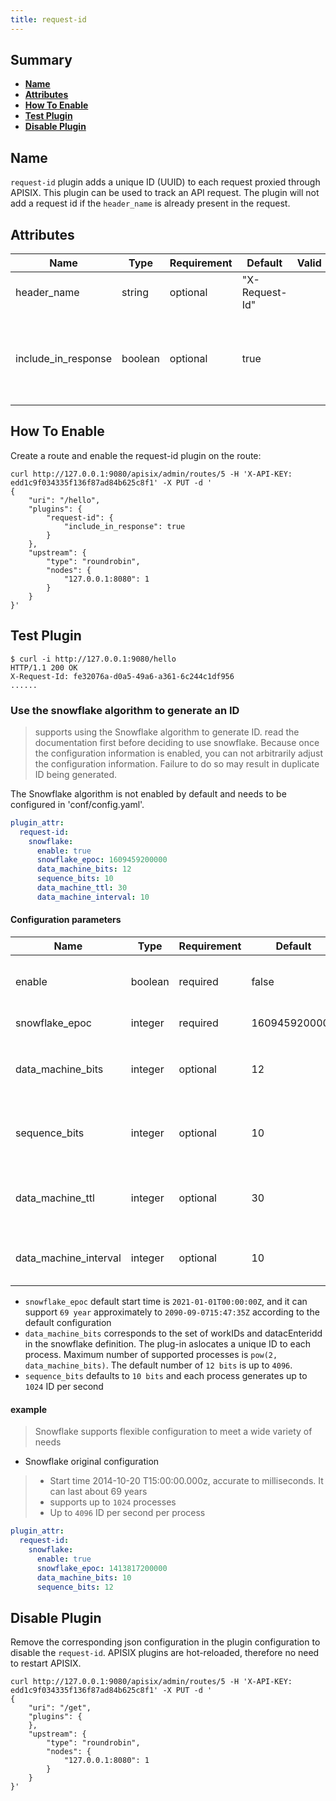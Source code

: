 ```yaml
---
title: request-id
---
```


<!--
#
# Licensed to the Apache Software Foundation (ASF) under one or more
# contributor license agreements.  See the NOTICE file distributed with
# this work for additional information regarding copyright ownership.
# The ASF licenses this file to You under the Apache License, Version 2.0
# (the "License"); you may not use this file except in compliance with
# the License.  You may obtain a copy of the License at
#
#     http://www.apache.org/licenses/LICENSE-2.0
#
# Unless required by applicable law or agreed to in writing, software
# distributed under the License is distributed on an "AS IS" BASIS,
# WITHOUT WARRANTIES OR CONDITIONS OF ANY KIND, either express or implied.
# See the License for the specific language governing permissions and
# limitations under the License.
#
-->

## Summary

- [**Name**](#name)
- [**Attributes**](#attributes)
- [**How To Enable**](#how-to-enable)
- [**Test Plugin**](#test-plugin)
- [**Disable Plugin**](#disable-plugin)

## Name

`request-id` plugin adds a unique ID (UUID) to each request proxied through APISIX. This plugin can be used to track an
API request. The plugin will not add a request id if the `header_name` is already present in the request.

## Attributes

| Name                | Type    | Requirement | Default        | Valid | Description                                                    |
| ------------------- | ------- | ----------- | -------------- | ----- | -------------------------------------------------------------- |
| header_name         | string  | optional    | "X-Request-Id" |       | Request ID header name                                         |
| include_in_response | boolean | optional    | true          |       | Option to include the unique request ID in the response header |

## How To Enable

Create a route and enable the request-id plugin on the route:

```shell
curl http://127.0.0.1:9080/apisix/admin/routes/5 -H 'X-API-KEY: edd1c9f034335f136f87ad84b625c8f1' -X PUT -d '
{
    "uri": "/hello",
    "plugins": {
        "request-id": {
            "include_in_response": true
        }
    },
    "upstream": {
        "type": "roundrobin",
        "nodes": {
            "127.0.0.1:8080": 1
        }
    }
}'
```

## Test Plugin

```shell
$ curl -i http://127.0.0.1:9080/hello
HTTP/1.1 200 OK
X-Request-Id: fe32076a-d0a5-49a6-a361-6c244c1df956
......
```

### Use the snowflake algorithm to generate an ID

> supports using the Snowflake algorithm to generate ID.
> read the documentation first before deciding to use snowflake. Because once the configuration information is enabled, you can not arbitrarily adjust the configuration information. Failure to do so may result in duplicate ID being generated.

The Snowflake algorithm is not enabled by default and needs to be configured in 'conf/config.yaml'.

```yaml
plugin_attr:
  request-id:
    snowflake:
      enable: true
      snowflake_epoc: 1609459200000
      data_machine_bits: 12
      sequence_bits: 10
      data_machine_ttl: 30
      data_machine_interval: 10
```

#### Configuration parameters

| Name                | Type    | Requirement   | Default        |  Valid  | Description                    |
| ------------------- | ------- | ------------- | -------------- | ------- | ------------------------------ |
| enable                     | boolean  | required   | false          |  | When set it to true, enable the snowflake algorithm.  |
| snowflake_epoc             | integer  | required   | 1609459200000  |  | Start timestamp (in milliseconds)       |
| data_machine_bits          | integer  | optional   | 12             |  | Maximum number of supported machines (processes) `1 << data_machine_bits` |
| sequence_bits              | integer  | optional   | 10             |  | Maximum number of generated ID per millisecond per node `1 << sequence_bits` |
| data_machine_ttl           | integer  | optional   | 30             |  | Valid time of registration of 'data_machine' in 'etcd' (unit: seconds) |
| data_machine_interval      | integer  | optional   | 10             |  | Time between 'data_machine' renewal in 'etcd' (unit: seconds) |

- `snowflake_epoc` default start time is  `2021-01-01T00:00:00Z`, and it can support `69 year` approximately to `2090-09-0715:47:35Z` according to the default configuration
- `data_machine_bits` corresponds to the set of workIDs and datacEnteridd in the snowflake definition. The plug-in aslocates a unique ID to each process. Maximum number of supported processes is `pow(2, data_machine_bits)`. The default number of `12 bits` is up to `4096`.
- `sequence_bits` defaults to `10 bits` and each process generates up to `1024` ID per second

#### example

> Snowflake supports flexible configuration to meet a wide variety of needs

- Snowflake original configuration

> - Start time 2014-10-20 T15:00:00.000z, accurate to milliseconds. It can last about 69 years
> - supports up to `1024` processes
> - Up to `4096` ID per second per process

```yaml
plugin_attr:
  request-id:
    snowflake:
      enable: true
      snowflake_epoc: 1413817200000
      data_machine_bits: 10
      sequence_bits: 12
```

## Disable Plugin

Remove the corresponding json configuration in the plugin configuration to disable the `request-id`.
APISIX plugins are hot-reloaded, therefore no need to restart APISIX.

```shell
curl http://127.0.0.1:9080/apisix/admin/routes/5 -H 'X-API-KEY: edd1c9f034335f136f87ad84b625c8f1' -X PUT -d '
{
    "uri": "/get",
    "plugins": {
    },
    "upstream": {
        "type": "roundrobin",
        "nodes": {
            "127.0.0.1:8080": 1
        }
    }
}'
```
